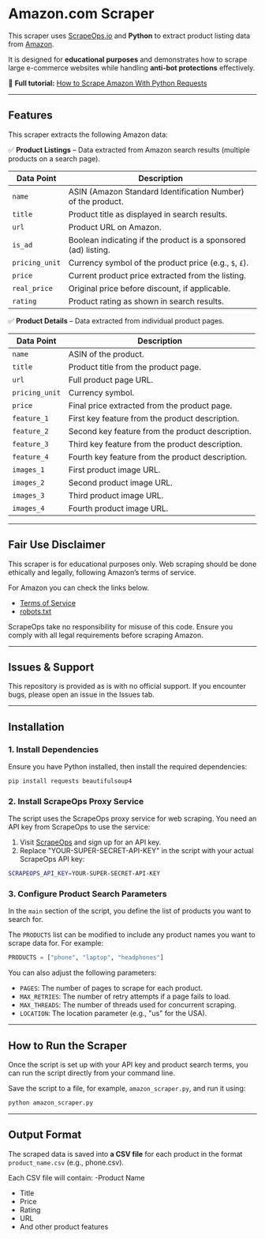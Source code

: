 # Amazon.com Scraper  

This scraper uses [ScrapeOps.io](https://scrapeops.io/) and **Python** to extract product listing data from [Amazon](amazon.com).  

It is designed for **educational purposes** and demonstrates how to scrape large e-commerce websites while handling **anti-bot protections** effectively.  

📖 **Full tutorial:** [How to Scrape Amazon With Python Requests](https://scrapeops.io/python-web-scraping-playbook/python-scrape-amazon/)

---

## Features  

This scraper extracts the following Amazon data:  

✅ **Product Listings** – Data extracted from Amazon search results (multiple products on a search page).


| Data Point       | Description |
|-----------------|-------------|
| `name` | ASIN (Amazon Standard Identification Number) of the product. |
| `title` | Product title as displayed in search results. |
| `url` | Product URL on Amazon. |
| `is_ad` | Boolean indicating if the product is a sponsored (ad) listing. |
| `pricing_unit` | Currency symbol of the product price (e.g., `$`, `£`). |
| `price` | Current product price extracted from the listing. |
| `real_price` | Original price before discount, if applicable. |
| `rating` | Product rating as shown in search results. |

✅ **Product Details** – Data extracted from individual product pages.

| Data Point       | Description |
|-----------------|-------------|
| `name` | ASIN of the product. |
| `title` | Product title from the product page. |
| `url` | Full product page URL. |
| `pricing_unit` | Currency symbol. |
| `price` | Final price extracted from the product page. |
| `feature_1` | First key feature from the product description. |
| `feature_2` | Second key feature from the product description. |
| `feature_3` | Third key feature from the product description. |
| `feature_4` | Fourth key feature from the product description. |
| `images_1` | First product image URL. |
| `images_2` | Second product image URL. |
| `images_3` | Third product image URL. |
| `images_4` | Fourth product image URL. |


---

## Fair Use Disclaimer
This scraper is for educational purposes only. Web scraping should be done ethically and legally, following Amazon’s terms of service.

For Amazon you can check the links below.
- [Terms of Service](https://www.amazon.com/gp/help/customer/display.html?nodeId=202140280)
- [robots.txt](https://www.amazon.com/robots.txt)

ScrapeOps take no responsibility for misuse of this code. Ensure you comply with all legal requirements before scraping Amazon.

---

## Issues & Support
This repository is provided as is with no official support. If you encounter bugs, please open an issue in the Issues tab.

---

## Installation  

### 1. Install Dependencies  
Ensure you have Python installed, then install the required dependencies:  

```bash
pip install requests beautifulsoup4
```

### 2. Install ScrapeOps Proxy Service 
The script uses the ScrapeOps proxy service for web scraping. You need an API key from ScrapeOps to use the service:

1. Visit [ScrapeOps](https://scrapeops.io/) and sign up for an API key.
2. Replace "YOUR-SUPER-SECRET-API-KEY" in the script with your actual ScrapeOps API key:


```bash
SCRAPEOPS_API_KEY=YOUR-SUPER-SECRET-API-KEY
```

### 3. Configure Product Search Parameters
In the `main` section of the script, you define the list of products you want to search for. 

The `PRODUCTS` list can be modified to include any product names you want to scrape data for. For example:

```python
PRODUCTS = ["phone", "laptop", "headphones"]
```

You can also adjust the following parameters:

- `PAGES`: The number of pages to scrape for each product.
- `MAX_RETRIES`: The number of retry attempts if a page fails to load.
- `MAX_THREADS`: The number of threads used for concurrent scraping.
- `LOCATION`: The location parameter (e.g., "us" for the USA).


---

## How to Run the Scraper
Once the script is set up with your API key and product search terms, you can run the script directly from your command line.

Save the script to a file, for example, `amazon_scraper.py`, and run it using:


```bash
python amazon_scraper.py
```

---

## Output Format
The scraped data is saved into **a CSV file** for each product in the format `product_name.csv` (e.g., phone.csv).

Each CSV file will contain:
 -Product Name
- Title
- Price
- Rating
- URL
- And other product features
